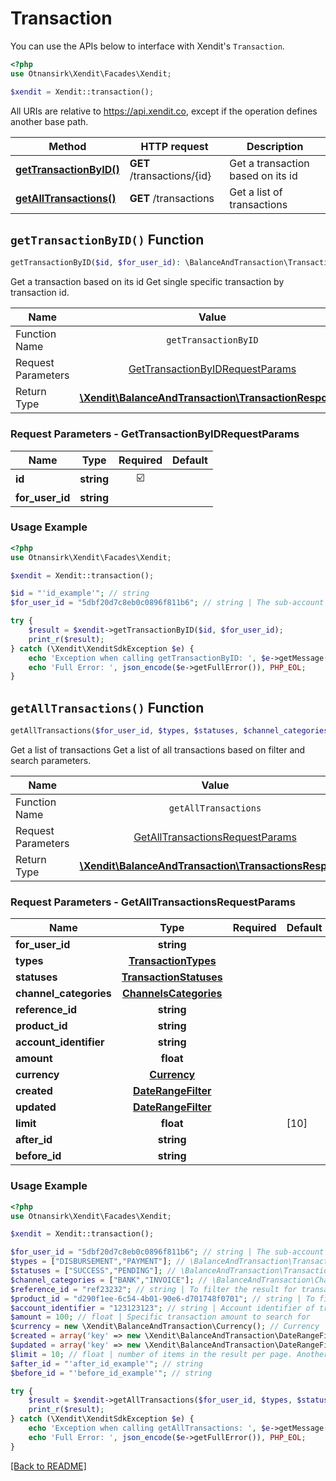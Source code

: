 # Transaction


You can use the APIs below to interface with Xendit's `Transaction`.

```php
<?php
use Otnansirk\Xendit\Facades\Xendit;

$xendit = Xendit::transaction();
```

All URIs are relative to https://api.xendit.co, except if the operation defines another base path.

| Method | HTTP request | Description |
| ------------- | ------------- | ------------- |
| [**getTransactionByID()**](TransactionApi.md#gettransactionbyid-function) | **GET** /transactions/{id} | Get a transaction based on its id |
| [**getAllTransactions()**](TransactionApi.md#getalltransactions-function) | **GET** /transactions | Get a list of transactions |


## `getTransactionByID()` Function

```php
getTransactionByID($id, $for_user_id): \BalanceAndTransaction\TransactionResponse
```

Get a transaction based on its id
    Get single specific transaction by transaction id.

| Name          |    Value 	     |
|--------------------|:-------------:|
| Function Name | `getTransactionByID` |
| Request Parameters  |  [GetTransactionByIDRequestParams](#request-parameters--GetTransactionByIDRequestParams)	 |
| Return Type  |  [**\Xendit\BalanceAndTransaction\TransactionResponse**](https://github.com/xendit/xendit-php/blob/master/docs/BalanceAndTransaction/TransactionResponse.md) |

### Request Parameters - GetTransactionByIDRequestParams

|Name | Type | Required |Default |
|-------------|:-------------:|:-------------:|-------------| 
| **id** | **string** | ☑️ |  |
| **for_user_id** | **string** |  |  |

### Usage Example
```php
<?php
use Otnansirk\Xendit\Facades\Xendit;

$xendit = Xendit::transaction();

$id = "'id_example'"; // string
$for_user_id = "5dbf20d7c8eb0c0896f811b6"; // string | The sub-account user-id that you want to make this transaction for. This header is only used if you have access to xenPlatform. See xenPlatform for more information

try {
    $result = $xendit->getTransactionByID($id, $for_user_id);
    print_r($result);
} catch (\Xendit\XenditSdkException $e) {
    echo 'Exception when calling getTransactionByID: ', $e->getMessage(), PHP_EOL;
    echo 'Full Error: ', json_encode($e->getFullError()), PHP_EOL;
}
```


## `getAllTransactions()` Function

```php
getAllTransactions($for_user_id, $types, $statuses, $channel_categories, $reference_id, $product_id, $account_identifier, $amount, $currency, $created, $updated, $limit, $after_id, $before_id): \BalanceAndTransaction\TransactionsResponse
```

Get a list of transactions
    Get a list of all transactions based on filter and search parameters.

| Name          |    Value 	     |
|--------------------|:-------------:|
| Function Name | `getAllTransactions` |
| Request Parameters  |  [GetAllTransactionsRequestParams](#request-parameters--GetAllTransactionsRequestParams)	 |
| Return Type  |  [**\Xendit\BalanceAndTransaction\TransactionsResponse**](https://github.com/xendit/xendit-php/blob/master/docs/BalanceAndTransaction/TransactionsResponse.md) |

### Request Parameters - GetAllTransactionsRequestParams

|Name | Type | Required |Default |
|-------------|:-------------:|:-------------:|-------------| 
| **for_user_id** | **string** |  |  |
| **types** | [**TransactionTypes**](https://github.com/xendit/xendit-php/blob/master/docs/BalanceAndTransaction/TransactionTypes.md) |  |  |
| **statuses** | [**TransactionStatuses**](https://github.com/xendit/xendit-php/blob/master/docs/BalanceAndTransaction/TransactionStatuses.md) |  |  |
| **channel_categories** | [**ChannelsCategories**](https://github.com/xendit/xendit-php/blob/master/docs/BalanceAndTransaction/ChannelsCategories.md) |  |  |
| **reference_id** | **string** |  |  |
| **product_id** | **string** |  |  |
| **account_identifier** | **string** |  |  |
| **amount** | **float** |  |  |
| **currency** | [**Currency**](https://github.com/xendit/xendit-php/blob/master/docs/BalanceAndTransaction/Currency.md) |  |  |
| **created** | [**DateRangeFilter**](https://github.com/xendit/xendit-php/blob/master/docs/BalanceAndTransaction/DateRangeFilter.md) |  |  |
| **updated** | [**DateRangeFilter**](https://github.com/xendit/xendit-php/blob/master/docs/BalanceAndTransaction/DateRangeFilter.md) |  |  |
| **limit** | **float** |  | [10] |
| **after_id** | **string** |  |  |
| **before_id** | **string** |  |  |

### Usage Example
```php
<?php
use Otnansirk\Xendit\Facades\Xendit;

$xendit = Xendit::transaction();

$for_user_id = "5dbf20d7c8eb0c0896f811b6"; // string | The sub-account user-id that you want to make this transaction for. This header is only used if you have access to xenPlatform. See xenPlatform for more information
$types = ["DISBURSEMENT","PAYMENT"]; // \BalanceAndTransaction\TransactionTypes[] | Transaction types that will be included in the result. Default is to include all transaction types
$statuses = ["SUCCESS","PENDING"]; // \BalanceAndTransaction\TransactionStatuses[] | Status of the transaction. Default is to include all status.
$channel_categories = ["BANK","INVOICE"]; // \BalanceAndTransaction\ChannelsCategories[] | Payment channels in which the transaction is carried out. Default is to include all channels.
$reference_id = "ref23232"; // string | To filter the result for transactions with matching reference given (case sensitive)
$product_id = "d290f1ee-6c54-4b01-90e6-d701748f0701"; // string | To filter the result for transactions with matching product_id (a.k.a payment_id) given (case sensitive)
$account_identifier = "123123123"; // string | Account identifier of transaction. The format will be different from each channel. For example, on `BANK` channel it will be account number and on `CARD` it will be masked card number.
$amount = 100; // float | Specific transaction amount to search for
$currency = new \Xendit\BalanceAndTransaction\Currency(); // Currency
$created = array('key' => new \Xendit\BalanceAndTransaction\DateRangeFilter()); // DateRangeFilter | Filter time of transaction by created date. If not specified will list all dates.
$updated = array('key' => new \Xendit\BalanceAndTransaction\DateRangeFilter()); // DateRangeFilter | Filter time of transaction by updated date. If not specified will list all dates.
$limit = 10; // float | number of items in the result per page. Another name for \"results_per_page\"
$after_id = "'after_id_example'"; // string
$before_id = "'before_id_example'"; // string

try {
    $result = $xendit->getAllTransactions($for_user_id, $types, $statuses, $channel_categories, $reference_id, $product_id, $account_identifier, $amount, $currency, $created, $updated, $limit, $after_id, $before_id);
    print_r($result);
} catch (\Xendit\XenditSdkException $e) {
    echo 'Exception when calling getAllTransactions: ', $e->getMessage(), PHP_EOL;
    echo 'Full Error: ', json_encode($e->getFullError()), PHP_EOL;
}
```



[[Back to README]](../README.md)